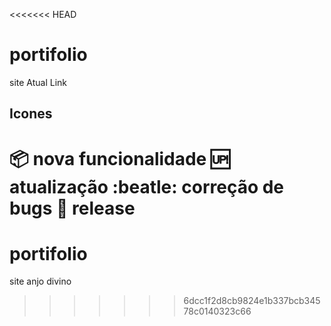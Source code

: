 <<<<<<< HEAD
# portifolio
site Atual Link

## Icones

:package: nova funcionalidade
:up: atualização
:beatle: correção de bugs
:checkered_flag: release 
=======
# portifolio
site anjo divino 
>>>>>>> 6dcc1f2d8cb9824e1b337bcb34578c0140323c66
